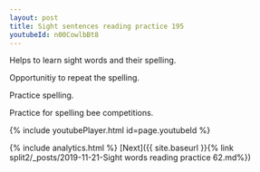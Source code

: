 ```yaml
---
layout: post
title: Sight sentences reading practice 195
youtubeId: n00CowlbBt8
---
```

 
 
Helps to learn sight words and their spelling.

Opportunitiy to repeat the spelling. 

Practice spelling. 
 
Practice for spelling bee competitions. 
 
{% include youtubePlayer.html id=page.youtubeId %}
 
 
{% include analytics.html %} 
[Next]({{ site.baseurl }}{% link  split2/_posts/2019-11-21-Sight words reading practice 62.md%})
 
